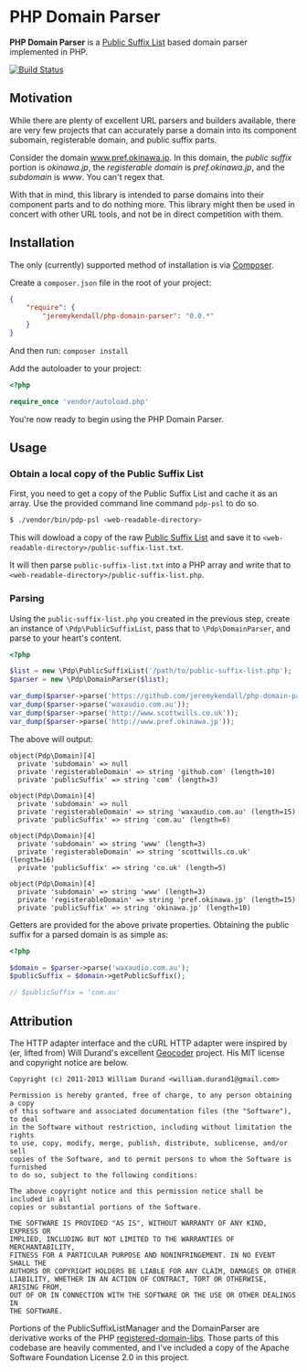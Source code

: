 PHP Domain Parser
=================

**PHP Domain Parser** is a [Public Suffix List](http://publicsuffix.org/) based 
domain parser implemented in PHP.

[![Build Status](https://travis-ci.org/jeremykendall/php-domain-parser.png?branch=master)](https://travis-ci.org/jeremykendall/php-domain-parser)

Motivation
----------

While there are plenty of excellent URL parsers and builders available, there
are very few projects that can accurately parse a domain into its component
subomain, registerable domain, and public suffix parts.

Consider the domain www.pref.okinawa.jp.  In this domain, the
_public suffix_ portion is *okinawa.jp*, the _registerable domain_ is
*pref.okinawa.jp*, and the _subdomain_ is *www*. You can't regex that.

With that in mind, this library is intended to parse domains into their
component parts and to do nothing more.  This library might then be used in
concert with other URL tools, and not be in direct competition with them.

Installation
------------

The only (currently) supported method of installation is via
[Composer](http://getcomposer.org).

Create a `composer.json` file in the root of your project:

``` json
{
    "require": {
        "jeremykendall/php-domain-parser": "0.0.*"
    }
}
```

And then run: `composer install`

Add the autoloader to your project:

``` php
<?php

require_once 'vendor/autoload.php'
```

You're now ready to begin using the PHP Domain Parser.

Usage
-----

### Obtain a local copy of the Public Suffix List ###

First, you need to get a copy of the Public Suffix List and cache it as an array. 
Use the provided command line command `pdp-psl` to do so.

``` bash
$ ./vendor/bin/pdp-psl <web-readable-directory>
```

This will dowload a copy of the raw [Public Suffix
List](http://mxr.mozilla.org/mozilla-central/source/netwerk/dns/effective_tld_names.dat?raw=1) 
and save it to `<web-readable-directory>/public-suffix-list.txt`.

It will then parse `public-suffix-list.txt` into a PHP array and write that to
`<web-readable-directory>/public-suffix-list.php`.

### Parsing ###

Using the `public-suffix-list.php` you created in the previous step, create an
instance of `\Pdp\PublicSuffixList`, pass that to `\Pdp\DomainParser`, and parse
to your heart's content.

``` php
<?php

$list = new \Pdp\PublicSuffixList('/path/to/public-suffix-list.php');
$parser = new \Pdp\DomainParser($list);

var_dump($parser->parse('https://github.com/jeremykendall/php-domain-parser'));
var_dump($parser->parse('waxaudio.com.au'));
var_dump($parser->parse('http://www.scottwills.co.uk'));
var_dump($parser->parse('http://www.pref.okinawa.jp'));
```

The above will output:

```
object(Pdp\Domain)[4]
  private 'subdomain' => null
  private 'registerableDomain' => string 'github.com' (length=10)
  private 'publicSuffix' => string 'com' (length=3)

object(Pdp\Domain)[4]
  private 'subdomain' => null
  private 'registerableDomain' => string 'waxaudio.com.au' (length=15)
  private 'publicSuffix' => string 'com.au' (length=6)

object(Pdp\Domain)[4]
  private 'subdomain' => string 'www' (length=3)
  private 'registerableDomain' => string 'scottwills.co.uk' (length=16)
  private 'publicSuffix' => string 'co.uk' (length=5)

object(Pdp\Domain)[4]
  private 'subdomain' => string 'www' (length=3)
  private 'registerableDomain' => string 'pref.okinawa.jp' (length=15)
  private 'publicSuffix' => string 'okinawa.jp' (length=10)
```

Getters are provided for the above private properties.  Obtaining the
public suffix for a parsed domain is as simple as:

``` php
<?php

$domain = $parser->parse('waxaudio.com.au');
$publicSuffix = $domain->getPublicSuffix();

// $publicSuffix = 'com.au'
```

Attribution
-----------

The HTTP adapter interface and the cURL HTTP adapter were inspired by (er,
lifted from) Will Durand's excellent
[Geocoder](https://github.com/willdurand/Geocoder) project.  His MIT license and
copyright notice are below.

```
Copyright (c) 2011-2013 William Durand <william.durand1@gmail.com>

Permission is hereby granted, free of charge, to any person obtaining a copy
of this software and associated documentation files (the "Software"), to deal
in the Software without restriction, including without limitation the rights
to use, copy, modify, merge, publish, distribute, sublicense, and/or sell
copies of the Software, and to permit persons to whom the Software is furnished
to do so, subject to the following conditions:

The above copyright notice and this permission notice shall be included in all
copies or substantial portions of the Software.

THE SOFTWARE IS PROVIDED "AS IS", WITHOUT WARRANTY OF ANY KIND, EXPRESS OR
IMPLIED, INCLUDING BUT NOT LIMITED TO THE WARRANTIES OF MERCHANTABILITY,
FITNESS FOR A PARTICULAR PURPOSE AND NONINFRINGEMENT. IN NO EVENT SHALL THE
AUTHORS OR COPYRIGHT HOLDERS BE LIABLE FOR ANY CLAIM, DAMAGES OR OTHER
LIABILITY, WHETHER IN AN ACTION OF CONTRACT, TORT OR OTHERWISE, ARISING FROM,
OUT OF OR IN CONNECTION WITH THE SOFTWARE OR THE USE OR OTHER DEALINGS IN
THE SOFTWARE.
```

Portions of the PublicSuffixListManager and the DomainParser are derivative
works of the PHP
[registered-domain-libs](https://github.com/usrflo/registered-domain-libs).
Those parts of this codebase are heavily commented, and I've included a copy of
the Apache Software Foundation License 2.0 in this project.
